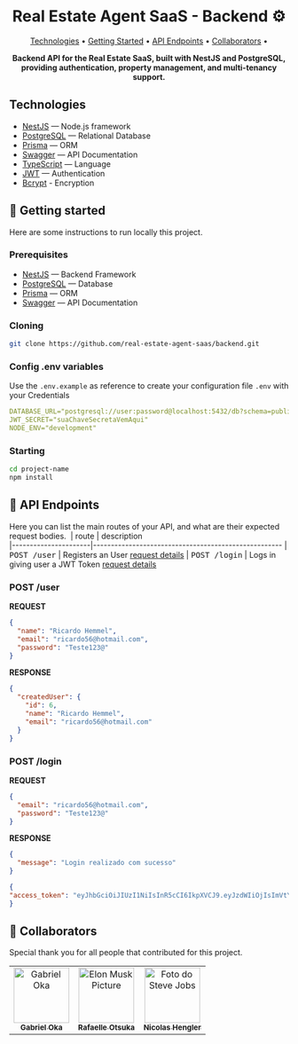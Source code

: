 <h1 align="center" style="font-weight: bold;">Real Estate Agent SaaS - Backend ⚙️</h1>

<p align="center">
 <a href="#tech">Technologies</a> • 
 <a href="#started">Getting Started</a> • 
  <a href="#routes">API Endpoints</a> •
 <a href="#colab">Collaborators</a> •
</p>

<p align="center">
    <b>Backend API for the Real Estate SaaS, built with NestJS and PostgreSQL, providing authentication, property management, and multi-tenancy support.</b>
</p>

<h2 id="technologies">Technologies</h2>

- [NestJS](https://nestjs.com/) — Node.js framework
- [PostgreSQL](https://www.postgresql.org/) — Relational Database
- [Prisma](https://www.prisma.io/) — ORM
- [Swagger](https://swagger.io/) — API Documentation
- [TypeScript](https://www.typescriptlang.org/) — Language
- [JWT](https://jwt.io/) — Authentication
- [Bcrypt](https://www.npmjs.com/package/bcrypt) - Encryption

<h2 id="started">🚀 Getting started</h2>

Here are some instructions to run locally this project.

<h3>Prerequisites</h3>

- [NestJS](https://nestjs.com/) — Backend Framework
- [PostgreSQL](https://www.postgresql.org/) — Database
- [Prisma](https://www.prisma.io/) — ORM
- [Swagger](https://swagger.io/) — API Documentation

<h3>Cloning</h3>

```bash
git clone https://github.com/real-estate-agent-saas/backend.git
```

<h3>Config .env variables</h2>

Use the `.env.example` as reference to create your configuration file `.env` with your Credentials

```yaml
DATABASE_URL="postgresql://user:password@localhost:5432/db?schema=public"
JWT_SECRET="suaChaveSecretaVemAqui"
NODE_ENV="development"
```

<h3>Starting</h3>

```bash
cd project-name
npm install
```

<h2 id="routes">📍 API Endpoints</h2>

Here you can list the main routes of your API, and what are their expected request bodies.
​
| route | description  
|----------------------|-----------------------------------------------------
| <kbd>POST /user</kbd> | Registers an User [request details](#post-user)
| <kbd>POST /login</kbd> | Logs in giving user a JWT Token [request details](#post-login)

<h3 id="post-user">POST /user</h3>

**REQUEST**

```json
{
  "name": "Ricardo Hemmel",
  "email": "ricardo56@hotmail.com",
  "password": "Teste123@"
}
```

**RESPONSE**

```json
{
  "createdUser": {
    "id": 6,
    "name": "Ricardo Hemmel",
    "email": "ricardo56@hotmail.com"
  }
}
```

<h3 id="post-login">POST /login</h3>

**REQUEST**

```json
{
  "email": "ricardo56@hotmail.com",
  "password": "Teste123@"
}
```

**RESPONSE**

```json
{
  "message": "Login realizado com sucesso"
}

{
"access_token": "eyJhbGciOiJIUzI1NiIsInR5cCI6IkpXVCJ9.eyJzdWIiOjIsImVtYWlsIjoia29tdWdpQGNvcnJldG9yYS5jb20iLCJuYW1lIjoiS29tdWdpIiwiaWF0IjoxNzU2OTEwNzQwLCJleHAiOjE3NTk1MDI3NDB9.lxj2vsihH0evQ1sPwn-7yxe2hpA-ZuHrNfgU2dbxHrs"
}
```

<h2 id="colab">🤝 Collaborators</h2>

Special thank you for all people that contributed for this project.

<table>
  <tr>
    <td align="center">
      <a href="https://github.com/Gabuka">
        <img src="https://avatars.githubusercontent.com/u/17441601?v=4" width="100px;" alt="Gabriel Oka"/><br>
        <sub>
          <b>Gabriel Oka</b>
        </sub>
      </a>
    </td>
    <td align="center">
      <a href="https://github.com/Rafa-Otsuka">
        <img src="https://avatars.githubusercontent.com/u/166652898?v=4" width="100px;" alt="Elon Musk Picture"/><br>
        <sub>
          <b>Rafaelle Otsuka</b>
        </sub>
      </a>
    </td>
    <td align="center">
      <a href="https://github.com/nhengler">
        <img src="https://avatars.githubusercontent.com/u/111945954?v=4" width="100px;" alt="Foto do Steve Jobs"/><br>
        <sub>
          <b>Nicolas Hengler</b>
        </sub>
      </a>
    </td>
  </tr>
</table>
